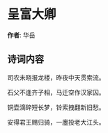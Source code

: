 # 呈富大卿

**作者**: 华岳

## 诗词内容

司农未晓报龙楼，昨夜中天贯索流。

石父不逢齐子相，马迁空作汉家囚。

铜壶滴碎短长梦，铃索拽翻新旧愁。

安得君王赐归骑，一廛投老大江头。

